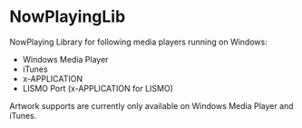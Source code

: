 NowPlayingLib
=============

NowPlaying Library for following media players running on Windows:
- Windows Media Player
- iTunes
- x-APPLICATION
- LISMO Port (x-APPLICATION for LISMO)

Artwork supports are currently only available on Windows Media Player and iTunes.
